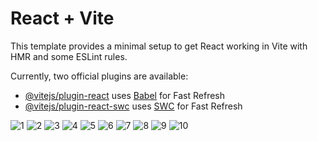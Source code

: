 # React + Vite

This template provides a minimal setup to get React working in Vite with HMR and some ESLint rules.

Currently, two official plugins are available:

- [@vitejs/plugin-react](https://github.com/vitejs/vite-plugin-react/blob/main/packages/plugin-react/README.md) uses [Babel](https://babeljs.io/) for Fast Refresh
- [@vitejs/plugin-react-swc](https://github.com/vitejs/vite-plugin-react-swc) uses [SWC](https://swc.rs/) for Fast Refresh



![1](https://github.com/user-attachments/assets/a202348a-e837-4da5-a97b-218534c30d2c)
![2](https://github.com/user-attachments/assets/6a688bbc-e636-42c7-af1a-70e562edc276)
![3](https://github.com/user-attachments/assets/504d70a8-2285-42ab-a2aa-8643186bd63f)
![4](https://github.com/user-attachments/assets/91f34c96-f078-439a-9ffc-6344f536658e)
![5](https://github.com/user-attachments/assets/aa27a89e-99f8-4ad9-91c4-64234521c50d)
![6](https://github.com/user-attachments/assets/a717d36a-ec6c-497c-82bd-bbdaf41e7a0d)
![7](https://github.com/user-attachments/assets/ef5fae4e-8667-4199-874e-2f654ac58088)
![8](https://github.com/user-attachments/assets/d6f0e240-a8fd-4313-b98f-65e4165a84a7)
![9](https://github.com/user-attachments/assets/6542f2c0-ba80-495d-9eb2-c5310f95204c)
![10](https://github.com/user-attachments/assets/29ffbbe7-6290-47a6-9089-80975fdc61c0)
